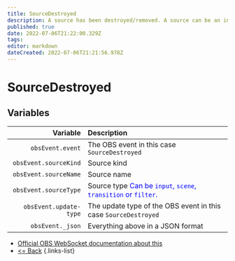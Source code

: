 ```yaml
---
title: SourceDestroyed
description: A source has been destroyed/removed. A source can be an input, a scene or a transition.
published: true
date: 2022-07-06T21:22:00.329Z
tags:
editor: markdown
dateCreated: 2022-07-06T21:21:56.978Z
---
```


# SourceDestroyed

## Variables

|               Variable | Description                                                                                    |
| ----------------------:|:---------------------------------------------------------------------------------------------- |
|       `obsEvent.event` | The OBS event in this case `SourceDestroyed`                                                   |
|  `obsEvent.sourceKind` | Source kind                                                                                    |
|  `obsEvent.sourceName` | Source name                                                                                    |
|  `obsEvent.sourceType` | Source type <span style="color:blue">Can be `input`, `scene`, `transition` or `filter`.</span> |
| `obsEvent.update-type` | The update type of the OBS event in this case `SourceDestroyed`                                |
|       `obsEvent._json` | Everything above in a JSON format                                                              |

* [Official OBS WebSocket documentation about this](https://github.com/obsproject/obs-websocket/blob/4.x-current/docs/generated/protocol.md#sourcedestroyed)
* [<= Back](/en/Integrations/OBS/Events)
{.links-list}